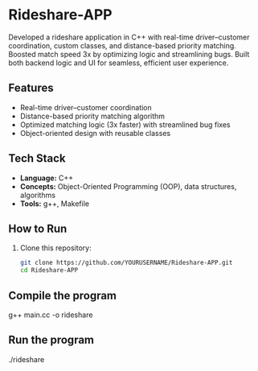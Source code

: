 # Rideshare-APP
Developed a rideshare application in C++ with real-time driver–customer coordination, custom classes, and distance-based priority matching. Boosted match speed 3x 
by optimizing logic and streamlining bugs. Built both backend logic and UI for seamless, efficient user experience.

## Features
- Real-time driver–customer coordination
- Distance-based priority matching algorithm
- Optimized matching logic (3x faster) with streamlined bug fixes
- Object-oriented design with reusable classes

## Tech Stack
- **Language:** C++
- **Concepts:** Object-Oriented Programming (OOP), data structures, algorithms
- **Tools:** g++, Makefile

## How to Run
1. Clone this repository:
   ```bash
   git clone https://github.com/YOURUSERNAME/Rideshare-APP.git
   cd Rideshare-APP

## Compile the program 

g++ main.cc -o rideshare

## Run the program 

./rideshare


